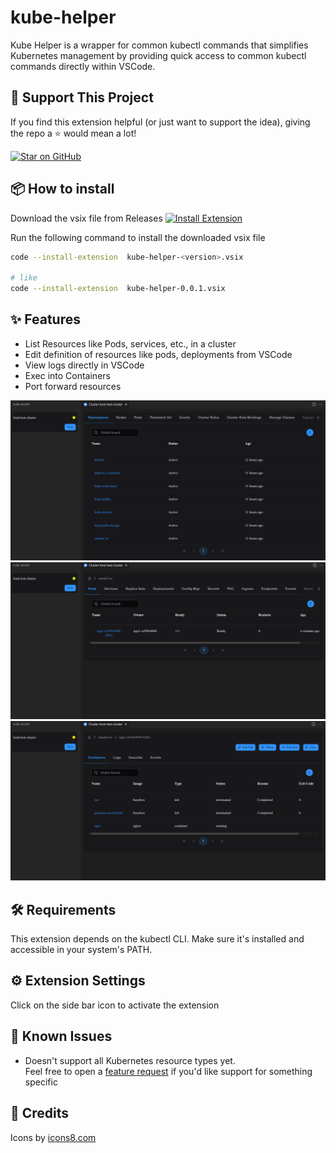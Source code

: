 # kube-helper

Kube Helper is a wrapper for common kubectl commands that simplifies Kubernetes management by providing quick access to common kubectl commands directly within VSCode.

## 🙌 Support This Project

If you find this extension helpful (or just want to support the idea), giving the repo a ⭐ would mean a lot!

[![Star on GitHub](https://img.shields.io/github/stars/pratheeshrussell/kube-helper-vscode-ext?style=social)](https://github.com/pratheeshrussell/kube-helper-vscode-ext)


## 📦 How to install
Download the vsix file from Releases [![Install Extension](https://img.shields.io/badge/Install-Download%20VSIX-blue?logo=visualstudiocode&logoColor=white)](https://github.com/pratheeshrussell/kube-helper-vscode-ext/releases)

Run the following command to install the downloaded vsix file
```sh
code --install-extension  kube-helper-<version>.vsix

# like
code --install-extension  kube-helper-0.0.1.vsix
```


## ✨ Features

* List Resources like Pods, services, etc., in a cluster
* Edit definition of resources like pods, deployments from VSCode
* View logs directly in VSCode
* Exec into Containers
* Port forward resources

![list namespaces](docs/feat_img_1.png)
![namespace details](docs/feat_img_3.png)
![view pod details](docs/feat_img_2.png)

## 🛠 Requirements

This extension depends on the kubectl CLI. Make sure it's installed and accessible in your system's PATH.

## ⚙️ Extension Settings

Click on the side bar icon to activate the extension

## 🐞 Known Issues

* Doesn't support all Kubernetes resource types yet.   
Feel free to open a [feature request](https://github.com/pratheeshrussell/kube-helper-vscode-ext/issues/new?template=2-feature-req.yml) if you'd like support for something specific


## 🙏 Credits
Icons by [icons8.com](https://icons8.com)